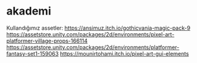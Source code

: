 # akademi
Kullandığımız assetler:
https://ansimuz.itch.io/gothicvania-magic-pack-9
https://assetstore.unity.com/packages/2d/environments/pixel-art-platformer-village-props-166114
https://assetstore.unity.com/packages/2d/environments/platformer-fantasy-set1-159063
https://mounirtohami.itch.io/pixel-art-gui-elements
